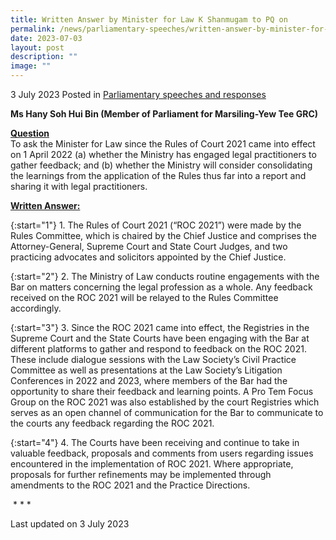 ```yaml
---
title: Written Answer by Minister for Law K Shanmugam to PQ on
permalink: /news/parliamentary-speeches/written-answer-by-minister-for-law-k-shanmugam-to-pq/
date: 2023-07-03
layout: post
description: ""
image: ""
---
```

3 July 2023 Posted in [Parliamentary speeches and responses](/news/parliamentary-speeches) 

**Ms Hany Soh Hui Bin (Member of Parliament for Marsiling-Yew Tee GRC)**

**<b><u>Question</u></b>** 
<br>To ask the Minister for Law since the Rules of Court 2021 came into effect on 1 April 2022 (a) whether the Ministry has engaged legal practitioners to gather feedback; and (b) whether the Ministry will consider consolidating the learnings from the application of the Rules thus far into a report and sharing it with legal practitioners.

**<b><u>Written Answer:</u></b>** 

{:start="1"} 1.  The Rules of Court 2021 (“ROC 2021”) were made by the Rules Committee, which is chaired by the Chief Justice and comprises the Attorney-General, Supreme Court and State Court Judges, and two practicing advocates and solicitors appointed by the Chief Justice. 

{:start="2"} 
2.  The Ministry of Law conducts routine engagements with the Bar on matters concerning the legal profession as a whole. Any feedback received on the ROC 2021 will be relayed to the Rules Committee accordingly.

{:start="3"} 
3.  Since the ROC 2021 came into effect, the Registries in the Supreme Court and the State Courts have been engaging with the Bar at different platforms to gather and respond to feedback on the ROC 2021. These include dialogue sessions with the Law Society’s Civil Practice Committee as well as presentations at the Law Society’s Litigation Conferences in 2022 and 2023, where members of the Bar had the opportunity to share their feedback and learning points. A Pro Tem Focus Group on the ROC 2021 was also established by the court Registries which serves as an open channel of communication for the Bar to communicate to the courts any feedback regarding the ROC 2021.

{:start="4"}
4. The Courts have been receiving and continue to take in valuable feedback, proposals and comments from users regarding issues encountered in the implementation of ROC 2021. Where appropriate, proposals for further refinements may be implemented through amendments to the ROC 2021 and the Practice Directions.

&nbsp;* * *

<p class="right-side-updated">Last updated on 3 July 2023</p>